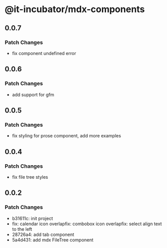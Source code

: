 # @it-incubator/mdx-components

## 0.0.7
### Patch Changes

- fix component undefined error

## 0.0.6
### Patch Changes

- add support for gfm

## 0.0.5
### Patch Changes

- fix styling for prose component, add more examples

## 0.0.4
### Patch Changes

- fix file tree styles

## 0.0.2
### Patch Changes

- b31611c: init project
- fix: calendar icon overlapfix: combobox icon overlapfix: select align text to the left
- 28726a4: add tab component
- 5a4d431: add mdx FileTree component

